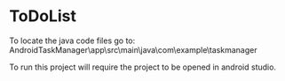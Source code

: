 # ToDoList
To locate the java code files go to: AndroidTaskManager\app\src\main\java\com\example\taskmanager

To run this project will require the project to be opened in android studio. 
